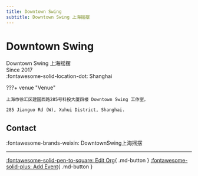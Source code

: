 ```yaml
---
title: Downtown Swing
subtitle: Downtown Swing 上海摇摆
---
```


# Downtown Swing

Downtown Swing 上海摇摆  
Since 2017  
:fontawesome-solid-location-dot: Shanghai  


???+ venue "Venue"

    上海市徐汇区建国西路285号科投大厦四楼 Downtown Swing 工作室。  
      
    285 Jianguo Rd (W), Xuhui District, Shanghai.  

## Contact

:fontawesome-brands-weixin: DowntownSwing上海摇摆  

---

[:fontawesome-solid-pen-to-square: Edit Org](https://github.com/swingdance/orgs/issues/new?assignees=&labels=update+org&projects=&template=03-update_entity.yml&title=Update%20Org%3A%20zh_CN%20%E2%80%A2%20Downtown%20Swing&region=zh_CN&id=downtown-swing&name=Downtown%20Swing){ .md-button } [:fontawesome-solid-plus: Add Event](https://github.com/swingdance/events/issues/new?assignees=&labels=add+event&projects=&template=02-add_entity.yml&title=Add%20Event%3A%20zh_CN%20%E2%80%A2%20%3CName%3E&region=zh_CN&province=Shanghai&city=Shanghai&org_id=downtown-swing){ .md-button }
